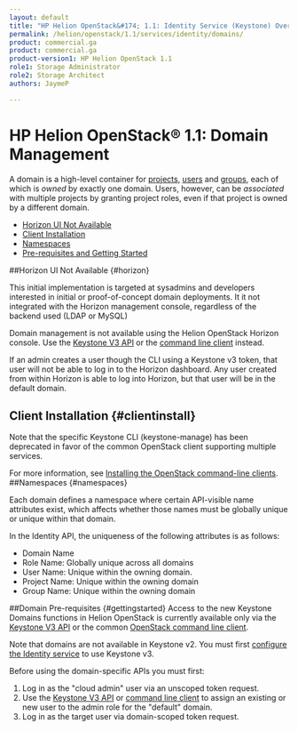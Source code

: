 ```yaml
---
layout: default
title: "HP Helion OpenStack&#174; 1.1: Identity Service (Keystone) Overview"
permalink: /helion/openstack/1.1/services/identity/domains/
product: commercial.ga
product: commercial.ga
product-version1: HP Helion OpenStack 1.1
role1: Storage Administrator
role2: Storage Architect
authors: JaymeP

---
```

<!--PUBLISHED-->

<script>

function PageRefresh {
onLoad="window.refresh"
}

PageRefresh();

</script>

<!--
<p style="font-size: small;"> <a href="/helion/openstack/1.1/services/compute/overview/">&#9664; PREV</a> | <a href="/helion/openstack/1.1/services/overview/">&#9650; UP</a> | <a href="/helion/openstack/1.1/services/imaging/overview/"> NEXT &#9654</a> </p>
-->

# HP Helion OpenStack&#174; 1.1: Domain Management

A domain is a high-level container for [projects](/helion/community/services/identity/overview/#project), [users](/helion/community/services/identity/overview/#user) and [groups](/helion/community/services/identity/overview/#group), each of which is *owned* by exactly one domain. Users, however, can be *associated* with multiple projects by granting project roles, even if that project is owned by a different domain.

* [Horizon UI Not Available](#horizon)
* [Client Installation](#clientinstall)
* [Namespaces](#namespaces)
* [Pre-requisites and Getting Started](#gettingstarted)

##Horizon UI Not Available {#horizon}

This initial implementation is targeted at sysadmins and developers interested in initial or proof-of-concept domain deployments. It it not integrated with the Horizon management console, regardless of the backend used (LDAP or MySQL)

Domain management is not available using the Helion OpenStack Horizon console. Use the [Keystone V3 API](http://developer.openstack.org/api-ref-identity-v3.html) or the [command line client](#clientinstall) instead. 

If an admin creates a user though the CLI using a Keystone v3 token, that user will not be able to log in to the Horizon dashboard. Any user created from within Horizon is able to log into Horizon, but that user will be in the default domain.

## Client Installation {#clientinstall}

Note that the specific Keystone CLI (keystone-manage) has been deprecated in favor of the common OpenStack client supporting multiple services.

For more information, see [Installing the OpenStack command-line clients](http://docs.openstack.org/user-guide/content/install_clients.html).
##Namespaces {#namespaces}

Each domain defines a namespace where certain API-visible name attributes exist, which affects whether those names must be globally unique or unique within that domain. 

In the Identity API, the uniqueness of the following attributes is as follows:

* Domain Name
* Role Name: Globally unique across all domains
* User Name: Unique within the owning domain.
* Project Name: Unique within the owning domain
* Group Name: Unique within the owning domain

##Domain Pre-requisites {#gettingstarted}
Access to the new Keystone Domains functions in Helion OpenStack is currently available only via the [Keystone V3 API](http://developer.openstack.org/api-ref-identity-v3.html) or the common [OpenStack command line client](http://docs.openstack.org/user-guide/content/install_clients.html). 

Note that domains are not available in Keystone v2. You must  first [configure the Identity service](/helion/openstack/1.1/services/identity/configure/) to use Keystone v3.

Before using the domain-specific APIs you must first:

1. Log in as the "cloud admin" user via an unscoped token request.
2. Use the [Keystone V3 API](http://developer.openstack.org/api-ref-identity-v3.html) or [command line client](http://docs.openstack.org/user-guide/content/install_clients.html) to assign an existing or new user to the admin role for the "default" domain.
3. Log in as the target user via domain-scoped token request.

